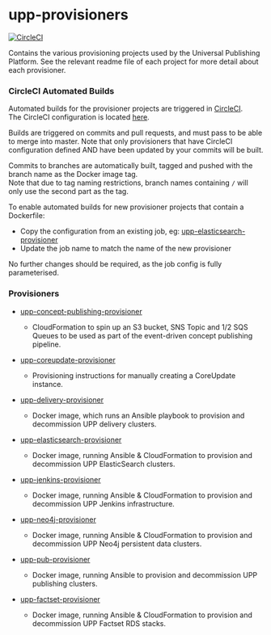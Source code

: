 # upp-provisioners

[![CircleCI](https://circleci.com/gh/Financial-Times/upp-provisioners.svg?style=shield)](https://circleci.com/gh/Financial-Times/upp-provisioners)

Contains the various provisioning projects used by the Universal Publishing Platform.
See the relevant readme file of each project for more detail about each provisioner.

### CircleCI Automated Builds

Automated builds for the provisioner projects are triggered in [CircleCI](https://circleci.com/gh/Financial-Times/upp-provisioners/).  
The CircleCI configuration is located [here](https://github.com/Financial-Times/upp-provisioners/blob/master/.circleci/config.yml).

Builds are triggered on commits and pull requests, and must pass to be able to merge into master.
Note that only provisioners that have CircleCI configuration defined AND have been updated by your commits will be built.  

Commits to branches are automatically built, tagged and pushed with the branch name as the Docker image tag.  
Note that due to tag naming restrictions, branch names containing `/` will only use the second part as the tag.

To enable automated builds for new provisioner projects that contain a Dockerfile:

- Copy the configuration from an existing job, eg: [upp-elasticsearch-provisioner](https://github.com/Financial-Times/upp-provisioners/blob/master/.circleci/config.yml#L108-L152)
- Update the job name to match the name of the new provisioner

No further changes should be required, as the job config is fully parameterised.

### Provisioners

- [upp-concept-publishing-provisioner](https://github.com/Financial-Times/upp-provisioners/tree/master/upp-concept-publishing-provisioner)
    - CloudFormation to spin up an S3 bucket, SNS Topic and 1/2 SQS Queues to be used as part of the event-driven concept publishing pipeline.  

-  [upp-coreupdate-provisioner](https://github.com/Financial-Times/upp-provisioners/tree/master/upp-coreupdate-provisioner)
    - Provisioning instructions for manually creating a CoreUpdate instance.

- [upp-delivery-provisioner](https://github.com/Financial-Times/upp-provisioners/tree/master/upp-delivery-provisioner)
    - Docker image, which runs an Ansible playbook to provision and decommission UPP delivery clusters.

- [upp-elasticsearch-provisioner](https://github.com/Financial-Times/upp-provisioners/tree/master/upp-elasticsearch-provisioner)
    - Docker image, running Ansible & CloudFormation to provision and decommission UPP ElasticSearch clusters.

- [upp-jenkins-provisioner](https://github.com/Financial-Times/upp-provisioners/tree/master/upp-jenkins-provisioner)
    - Docker image, running Ansible & CloudFormation to provision and decommission UPP Jenkins infrastructure.

- [upp-neo4j-provisioner](https://github.com/Financial-Times/upp-provisioners/tree/master/upp-neo4j-provisioner)
    - Docker image, running Ansible & CloudFormation to provision and decommission UPP Neo4j persistent data clusters.

- [upp-pub-provisioner](https://github.com/Financial-Times/upp-provisioners/tree/master/upp-pub-provisioner)
    - Docker image, running Ansible to provision and decommission UPP publishing clusters.

- [upp-factset-provisioner](https://github.com/Financial-Times/upp-provisioners/tree/master/upp-factset-provisioner)
    - Docker image, running Ansible & CloudFormation to provision and decommission UPP Factset RDS stacks.
